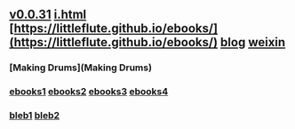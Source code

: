 ## [v0.0.31](https://github.com/littleflute/ebooks/edit/master/README.md) [i.html](i.html) [https://littleflute.github.io/ebooks/](https://littleflute.github.io/ebooks/) [blog](https://github.com/littleflute/blog) [weixin](https://github.com/littleflute/weixin) 
### [Making Drums](Making Drums)
### [ebooks1](https://github.com/littleflute/ebooks1) [ebooks2](https://github.com/littleflute/ebooks2) [ebooks3](https://github.com/littleflute/ebooks3) [ebooks4](https://github.com/littleflute/ebooks4)
### [bleb1](https://github.com/littleflute/bleb1)  [bleb2](https://github.com/littleflute/bleb2) 
